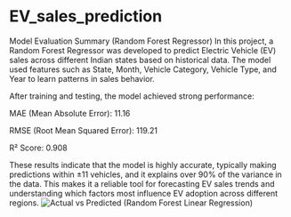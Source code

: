 # EV_sales_prediction
Model Evaluation Summary (Random Forest Regressor)
In this project, a Random Forest Regressor was developed to predict Electric Vehicle (EV) sales across different Indian states based on historical data. The model used features such as State, Month, Vehicle Category, Vehicle Type, and Year to learn patterns in sales behavior.

After training and testing, the model achieved strong performance:

MAE (Mean Absolute Error): 11.16

RMSE (Root Mean Squared Error): 119.21

R² Score: 0.908

These results indicate that the model is highly accurate, typically making predictions within ±11 vehicles, and it explains over 90% of the variance in the data. This makes it a reliable tool for forecasting EV sales trends and understanding which factors most influence EV adoption across different regions.
![Actual vs Predicted (Random Forest  Linear Regression)](https://github.com/user-attachments/assets/c0566d12-2861-4edc-a83d-945b333a19f7)
